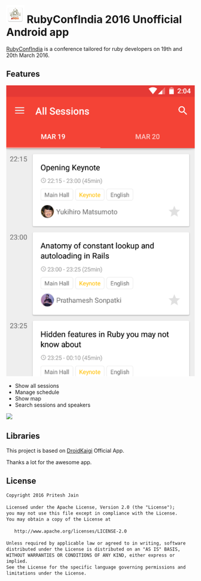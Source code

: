 # ![](app/src/main/res/mipmap-mdpi/ic_launcher.png) RubyConfIndia 2016 Unofficial Android app

[RubyConfIndia](http://rubyconfindia.org/) is a conference tailored for ruby developers on 19th and 20th March 2016.


## Features

![](art/rubyconfindia1.png)

* Show all sessions
* Manage schedule
* Show map
* Search sessions and speakers


![](art/rubyconfindia2.gif)


## Libraries
This project is based on [DroidKaigi](https://droidkaigi.github.io/2016/en/) Official App.

Thanks a lot for the awesome app.

## License

```
Copyright 2016 Pritesh Jain

Licensed under the Apache License, Version 2.0 (the "License");
you may not use this file except in compliance with the License.
You may obtain a copy of the License at

   http://www.apache.org/licenses/LICENSE-2.0

Unless required by applicable law or agreed to in writing, software
distributed under the License is distributed on an "AS IS" BASIS,
WITHOUT WARRANTIES OR CONDITIONS OF ANY KIND, either express or implied.
See the License for the specific language governing permissions and
limitations under the License.
```

